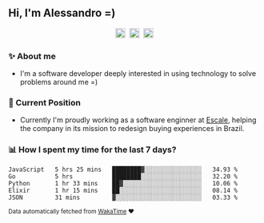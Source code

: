 ## Hi, I'm Alessandro =)

<p align="center">
  <a href="https://www.linkedin.com/in/alessandro-costa-dev/"><img src="https://img.shields.io/badge/-alessandro--costa--dev-%233f7ec6?style=flat-square&logo=Linkedin&logoColor=white" height="20"/></a>&nbsp;&nbsp;<a href="https://medium.com/@alessandro_costa"><img src="https://img.shields.io/badge/-%40alessandro__costa-%20black?style=flat-square&logo=Medium" height="20"/></a>&nbsp;&nbsp;<a href="mailto:alessandro96fc@gmail.com"><img src="https://img.shields.io/badge/-alessandro96fc%40gmail.com-%23c14438?style=flat-square&logo=Gmail&logoColor=white" height="20"/></a>
</p>

### :sparkles: About me

- I'm a software developer deeply interested in using technology to solve problems around me =)

### :office: Current Position 

-  Currently I'm proudly working as a software enginner at [Escale](https://github.com/escaletech), helping the company in its mission to redesign buying experiences in Brazil.

### :bar_chart: How I spent my time for the last 7 days?

<!--START_SECTION:waka-->
```text
JavaScript   5 hrs 25 mins   ████████▓░░░░░░░░░░░░░░░░   34.93 % 
Go           5 hrs           ████████░░░░░░░░░░░░░░░░░   32.20 % 
Python       1 hr 33 mins    ██▓░░░░░░░░░░░░░░░░░░░░░░   10.06 % 
Elixir       1 hr 15 mins    ██░░░░░░░░░░░░░░░░░░░░░░░   08.14 % 
JSON         31 mins         ▓░░░░░░░░░░░░░░░░░░░░░░░░   03.33 % 
```
<!--END_SECTION:waka-->

<sub>Data automatically fetched from [WakaTime](https://wakatime.com/) :heart:</sub>

